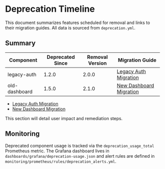 # Deprecation Timeline

This document summarizes features scheduled for removal and links to their migration guides. All data is sourced from `deprecation.yml`.

## Summary

| Component | Deprecated Since | Removal Version | Migration Guide |
|-----------|-----------------|-----------------|----------------|
| legacy-auth | 1.2.0 | 2.0.0 | [Legacy Auth Migration](migration/legacy-auth.md) |
| old-dashboard | 1.5.0 | 2.1.0 | [New Dashboard Migration](migration/new-dashboard.md) |

- [Legacy Auth Migration](migration/legacy-auth.md)
- [New Dashboard Migration](migration/new-dashboard.md)


This section will detail user impact and remediation steps.

## Monitoring

Deprecated component usage is tracked via the `deprecation_usage_total` Prometheus metric.
The Grafana dashboard lives in `dashboards/grafana/deprecation-usage.json` and alert rules
are defined in `monitoring/prometheus/rules/deprecation_alerts.yml`.

